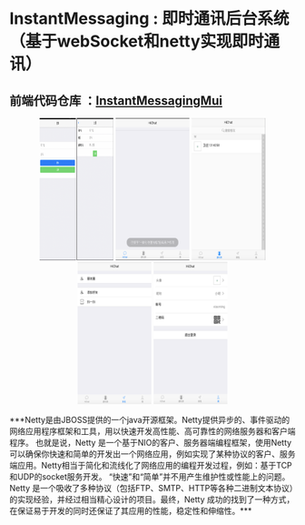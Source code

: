 # InstantMessaging : 即时通讯后台系统（基于webSocket和netty实现即时通讯）
## 前端代码仓库 ：[InstantMessagingMui](https://github.com/zhaohai1299002788/InstantMessagingMui)
<div align="center">
    <img src="https://github.com/zhaohai1299002788/InstantMessaging/blob/master/src/main/resources/static/image/登陆注册.png" height="250" width="130"/>
    <img src="https://github.com/zhaohai1299002788/InstantMessaging/blob/master/src/main/resources/static/image/%E4%B8%BB%E9%A2%98%E7%95%8C%E9%9D%A2.png" height="250" width="130"/>
    <img src="https://github.com/zhaohai1299002788/InstantMessaging/blob/master/src/main/resources/static/image/%E9%80%9A%E8%AE%AF%E5%BD%95.png" height="250" width="130"/>
    <img src="https://github.com/zhaohai1299002788/InstantMessaging/blob/master/src/main/resources/static/image/添加朋友.png" height="250" width="130"/>
    <img src="https://github.com/zhaohai1299002788/InstantMessaging/blob/master/src/main/resources/static/image/自我展示.png" height="250" width="130"/>
</div>
    <p>***Netty是由JBOSS提供的一个java开源框架。Netty提供异步的、事件驱动的网络应用程序框架和工具，用以快速开发高性能、高可靠性的网络服务器和客户端程序。
也就是说，Netty 是一个基于NIO的客户、服务器端编程框架，使用Netty 可以确保你快速和简单的开发出一个网络应用，例如实现了某种协议的客户、服务端应用。Netty相当于简化和流线化了网络应用的编程开发过程，例如：基于TCP和UDP的socket服务开发。
“快速”和“简单”并不用产生维护性或性能上的问题。Netty 是一个吸收了多种协议（包括FTP、SMTP、HTTP等各种二进制文本协议）的实现经验，并经过相当精心设计的项目。最终，Netty 成功的找到了一种方式，在保证易于开发的同时还保证了其应用的性能，稳定性和伸缩性。***</p>
